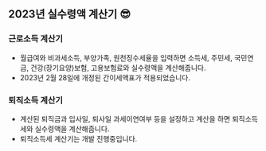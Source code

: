 ## 2023년 실수령액 계산기 😎

### 근로소득 계산기
- 월급여와 비과세소득, 부양가족, 원천징수세율을 입력하면 소득세, 주민세, 국민연금, 건강(장기요양)보험, 고용보험료와 실수령액을 계산해줍니다.
- 2023년 2월 28일에 개정된 간이세액표가 적용되었습니다.

### 퇴직소득 계산기
- 계산된 퇴직금과 입사일, 퇴사일 과세이연여부 등을 설정하고 계산을 하면 퇴직소득세와 실수령액을 계산해줍니다.
- 퇴직소득세 계산기는 개발 진행중입니다.